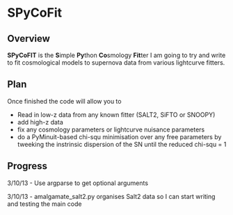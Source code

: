 # SPyCoFit

## Overview

**SPyCoFIT** is the **S**imple **Py**thon **Co**smology **Fit**ter I am going to try and write to fit cosmological models to supernova data from various lightcurve fitters.

## Plan

Once finished the code will allow you to

* Read in low-z data from any known fitter (SALT2, SiFTO or SNOOPY)
* add high-z data
* fix any cosmology parameters or lightcurve nuisance parameters
* do a PyMinuit-based chi-squ minimisation over any free parameters by tweeking the instrinsic dispersion of the SN until the reduced chi-squ = 1

## Progress

3/10/13 - Use argparse to get optional arguments

3/10/13 - amalgamate_salt2.py organises Salt2 data so I can start writing and testing the main code